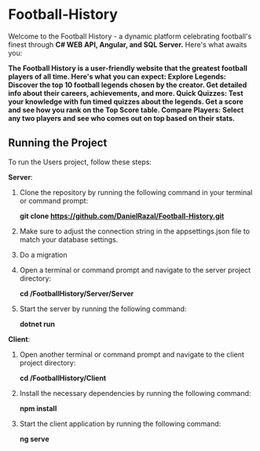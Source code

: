 # Football-History

Welcome to the Football History - a dynamic platform celebrating football's finest through **C# WEB API, Angular, and SQL Server.** Here's what awaits you:

**The Football History is a user-friendly website that the greatest football players of all time. Here's what you can expect:
Explore Legends: Discover the top 10 football legends chosen by the creator. Get detailed info about their careers, achievements, and more.
Quick Quizzes: Test your knowledge with fun timed quizzes about the legends. Get a score and see how you rank on the Top Score table.
Compare Players: Select any two players and see who comes out on top based on their stats.**

## Running the Project

To run the Users project, follow these steps:

**Server**:
1. Clone the repository by running the following command in your terminal or command prompt:

   **git clone https://github.com/DanielRazal/Football-History.git**
2. Make sure to adjust the connection string in the appsettings.json file to match your database settings.

3. Do a migration
   
4. Open a terminal or command prompt and navigate to the server project directory:

   **cd /FootballHistory/Server/Server**
   
5. Start the server by running the following command:

   **dotnet run**
   
**Client**:

1. Open another terminal or command prompt and navigate to the client project directory:

   **cd /FootballHistory/Client**

2. Install the necessary dependencies by running the following command:

   **npm install**
   
3. Start the client application by running the following command:

   **ng serve**
